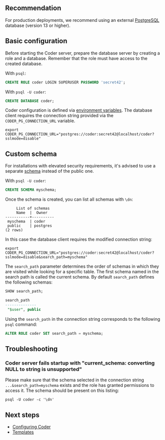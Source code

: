 ## Recommendation

For production deployments, we recommend using an external [PostgreSQL](https://www.postgresql.org/) database (version 13 or higher).

## Basic configuration

Before starting the Coder server, prepare the database server by creating a role and a database.
Remember that the role must have access to the created database.

With `psql`:

```sql
CREATE ROLE coder LOGIN SUPERUSER PASSWORD 'secret42';
```

With `psql -U coder`:

```sql
CREATE DATABASE coder;
```

Coder configuration is defined via [environment variables](../admin/configure.md).
The database client requires the connection string provided via the `CODER_PG_CONNECTION_URL` variable.

```console
export CODER_PG_CONNECTION_URL="postgres://coder:secret42@localhost/coder?sslmode=disable"
```

## Custom schema

For installations with elevated security requirements, it's advised to use a separate [schema](https://www.postgresql.org/docs/current/ddl-schemas.html) instead of the public one.

With `psql -U coder`:

```sql
CREATE SCHEMA myschema;
```

Once the schema is created, you can list all schemas with `\dn`:

```
     List of schemas
     Name  |  Owner
-----------+----------
 myschema  | coder
 public    | postgres
(2 rows)
```

In this case the database client requires the modified connection string:

```console
export CODER_PG_CONNECTION_URL="postgres://coder:secret42@localhost/coder?sslmode=disable&search_path=myschema"
```

The `search_path` parameter determines the order of schemas in which they are visited while looking for a specific table.
The first schema named in the search path is called the current schema. By default `search_path` defines the following schemas:

```sql
SHOW search_path;

search_path
--------------
 "$user", public
```

Using the `search_path` in the connection string corresponds to the following `psql` command:

```sql
ALTER ROLE coder SET search_path = myschema;
```

## Troubleshooting

### Coder server fails startup with "current_schema: converting NULL to string is unsupported"

Please make sure that the schema selected in the connection string `...&search_path=myschema` exists
and the role has granted permissions to access it. The schema should be present on this listing:

```console
psql -U coder -c '\dn'
```

## Next steps

- [Configuring Coder](../admin/configure.md)
- [Templates](../templates/index.md)
